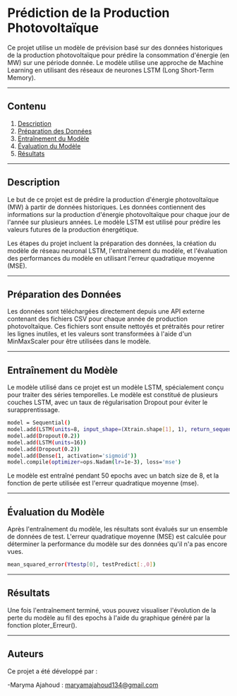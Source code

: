 # Prédiction de la Production Photovoltaïque

 Ce projet utilise un modèle de prévision basé sur des données historiques de la production photovoltaïque pour prédire la consommation d'énergie (en MW) sur une période donnée. Le modèle utilise une approche de Machine Learning en utilisant des réseaux de neurones LSTM (Long Short-Term Memory).
 
 --- 
 
 ## Contenu

1. [Description](#description)
2. [Préparation des Données](#Préparation-des-Données)
3. [Entraînement du Modèle](#Entraînement-du-Modèle)
4. [Évaluation du Modèle](#Évaluation-du-Modèle)
5. [Résultats](#Résultats)

---

## Description 
Le but de ce projet est de prédire la production d'énergie photovoltaïque (MW) à partir de données historiques. Les données contiennent des informations sur la production d'énergie photovoltaïque pour chaque jour de l'année sur plusieurs années. Le modèle LSTM est utilisé pour prédire les valeurs futures de la production énergétique.

Les étapes du projet incluent la préparation des données, la création du modèle de réseau neuronal LSTM, l'entraînement du modèle, et l'évaluation des performances du modèle en utilisant l'erreur quadratique moyenne (MSE).

---

## Préparation des Données
Les données sont téléchargées directement depuis une API externe contenant des fichiers CSV pour chaque année de production photovoltaïque. Ces fichiers sont ensuite nettoyés et prétraités pour retirer les lignes inutiles, et les valeurs sont transformées à l'aide d'un MinMaxScaler pour être utilisées dans le modèle.

---

## Entraînement du Modèle
Le modèle utilisé dans ce projet est un modèle LSTM, spécialement conçu pour traiter des séries temporelles. Le modèle est constitué de plusieurs couches LSTM, avec un taux de régularisation Dropout pour éviter le surapprentissage.

```bash
model = Sequential()
model.add(LSTM(units=8, input_shape=(Xtrain.shape[1], 1), return_sequences=True))
model.add(Dropout(0.2))
model.add(LSTM(units=16))
model.add(Dropout(0.2))
model.add(Dense(1, activation='sigmoid'))
model.compile(optimizer=ops.Nadam(lr=1e-3), loss='mse')

``` 

Le modèle est entraîné pendant 50 epochs avec un batch size de 8, et la fonction de perte utilisée est l'erreur quadratique moyenne (mse).

---

## Évaluation du Modèle

Après l'entraînement du modèle, les résultats sont évalués sur un ensemble de données de test. L'erreur quadratique moyenne (MSE) est calculée pour déterminer la performance du modèle sur des données qu'il n'a pas encore vues.

```bash
mean_squared_error(Ytestp[0], testPredict[:,0])
```
---

## Résultats

Une fois l'entraînement terminé, vous pouvez visualiser l'évolution de la perte du modèle au fil des epochs à l'aide du graphique généré par la fonction ploter_Erreur().

---

## Auteurs
Ce projet a été développé par :

  -Maryma Ajahoud : maryamajahoud134@gmail.com
